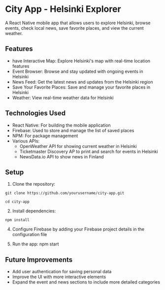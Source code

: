 # City App - Helsinki Explorer
A React Native mobile app that allows users to explore Helsinki, browse events, check local news, save favorite places, and view the current weather.

## Features
- have Interactive Map: Explore Helsinki's map with real-time location features
- Event Browser: Browse and stay updated with ongoing events in Helsinki
- News Feed: Get the latest news and updates from the Helsinki region
- Save Your Favorite Places: Save and manage your favorite places in Helsinki
- Weather: View real-time weather data for Helsinki

  
## Technologies Used
- React Native: For building the mobile application
- Firebase: Used to store and manage the list of saved places
- NPM: For package management
- Various APIs: 
    - OpenWeather API for showing current weather in Helsinki
    - Ticketmaster Discovery AP to print and search for events in Helsinki
    - NewsData.io API to show news in Finland
## Setup
1. Clone the repository: <br>

`git clone https://github.com/yourusername/city-app.git` <br>

`cd city-app`

2. Install dependencies: <br>

`npm install`

4. Configure Firebase by adding your Firebase project details in the configuration file

5. Run the app:
npm start

## Future Improvements
- Add user authentication for saving personal data
- Improve the UI with more interactive elements
- Expand the event and news sections to include more detailed categories
